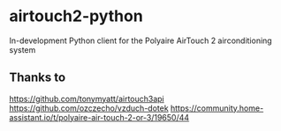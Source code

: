 # airtouch2-python
In-development Python client for the Polyaire AirTouch 2 airconditioning system

## Thanks to
https://github.com/tonymyatt/airtouch3api
https://github.com/ozczecho/vzduch-dotek
https://community.home-assistant.io/t/polyaire-air-touch-2-or-3/19650/44
